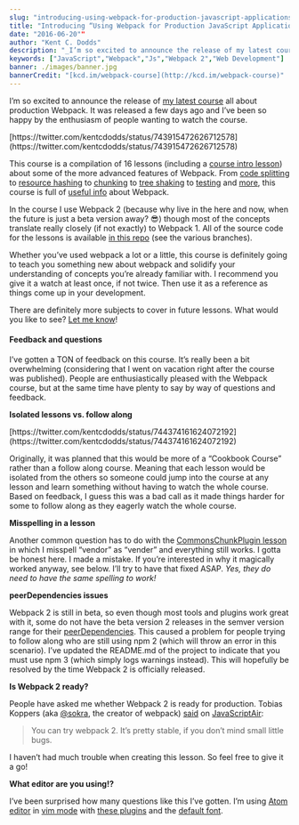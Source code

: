 ```yaml
---
slug: "introducing-using-webpack-for-production-javascript-applications-course-on-egghead-io""
title: "Introducing “Using Webpack for Production JavaScript Applications” course on Egghead.io""
date: "2016-06-20""
author: "Kent C. Dodds"
description: "_I’m so excited to announce the release of my latest course all about production Webpack. It was released a few days ago and I’ve been so…_"
keywords: ["JavaScript","Webpack","Js","Webpack 2","Web Development"]
banner: ./images/banner.jpg
bannerCredit: "[kcd.im/webpack-course](http://kcd.im/webpack-course)"
---
```


I’m so excited to announce the release of
[my latest course](http://kcd.im/webpack-course) all about production Webpack.
It was released a few days ago and I’ve been so happy by the enthusiasm of
people wanting to watch the course.

<figcaption>[https://twitter.com/kentcdodds/status/743915472626712578](https://twitter.com/kentcdodds/status/743915472626712578)</figcaption>

This course is a compilation of 16 lessons (including a
[course intro lesson](https://egghead.io/lessons/tools-intro-to-the-production-webpack-course?course=using-webpack-for-production-javascript-applications))
about some of the more advanced features of Webpack. From
[code splitting](https://egghead.io/lessons/tools-maintain-sane-file-sizes-with-webpack-code-splitting?course=using-webpack-for-production-javascript-applications)
to
[resource hashing](https://egghead.io/lessons/tools-hashing-with-webpack-for-long-term-caching?course=using-webpack-for-production-javascript-applications)
to
[chunking](https://egghead.io/lessons/tools-chunking-common-modules-from-multiple-apps-with-the-webpack-commonschunkplugin?course=using-webpack-for-production-javascript-applications)
to
[tree shaking](https://egghead.io/lessons/tools-tree-shaking-with-webpack-2?course=using-webpack-for-production-javascript-applications)
to
[testing](https://egghead.io/lessons/tools-use-karma-for-unit-testing-with-webpack?course=using-webpack-for-production-javascript-applications)
and [more](https://kcd.im/webpack-course), this course is full of
[useful info](https://egghead.io/lessons/tools-validate-your-webpack-config-with-webpack-validator?course=using-webpack-for-production-javascript-applications)
about Webpack.

In the course I use Webpack 2 (because why live in the here and now, when the
future is just a beta version away? 😎) though most of the concepts translate
really closely (if not exactly) to Webpack 1. All of the source code for the
lessons is available [in this repo](https://github.com/kentcdodds/es6-todomvc)
(see the various branches).

Whether you’ve used webpack a lot or a little, this course is definitely going
to teach you something new about webpack and solidify your understanding of
concepts you’re already familiar with. I recommend you give it a watch at least
once, if not twice. Then use it as a reference as things come up in your
development.

There are definitely more subjects to cover in future lessons. What would you
like to see? [Let me know](https://www.thenpoll.com/#/mm2idt)!

#### Feedback and questions

I’ve gotten a TON of feedback on this course. It’s really been a bit
overwhelming (considering that I went on vacation right after the course was
published). People are enthusiastically pleased with the Webpack course, but at
the same time have plenty to say by way of questions and feedback.

**Isolated lessons vs. follow along**

<figcaption>[https://twitter.com/kentcdodds/status/744374161624072192](https://twitter.com/kentcdodds/status/744374161624072192)</figcaption>

Originally, it was planned that this would be more of a “Cookbook Course” rather
than a follow along course. Meaning that each lesson would be isolated from the
others so someone could jump into the course at any lesson and learn something
without having to watch the whole course. Based on feedback, I guess this was a
bad call as it made things harder for some to follow along as they eagerly watch
the whole course.

**Misspelling in a lesson**

Another common question has to do with the
[CommonsChunkPlugin lesson](https://egghead.io/lessons/tools-grouping-vendor-files-with-the-webpack-commonschunkplugin)
in which I misspell “vendor” as “vender” and everything still works. I gotta be
honest here. I made a mistake. If you’re interested in why it magically worked
anyway, see below. I’ll try to have that fixed ASAP. _Yes, they do need to have
the same spelling to work!_

**peerDependencies issues**

Webpack 2 is still in beta, so even though most tools and plugins work great
with it, some do not have the beta version 2 releases in the semver version
range for their
[peerDependencies](https://nodejs.org/en/blog/npm/peer-dependencies/). This
caused a problem for people trying to follow along who are still using npm 2
(which will throw an error in this scenario). I’ve updated the README.md of the
project to indicate that you must use npm 3 (which simply logs warnings
instead). This will hopefully be resolved by the time Webpack 2 is officially
released.

**Is Webpack 2 ready?**

People have asked me whether Webpack 2 is ready for production. Tobias Koppers
(aka [@sokra](https://github.com/sokra), the creator of webpack)
[said](https://youtu.be/admLV6V2eDg?t=1h8m56s) on
[JavaScriptAir](https://javascriptair.com):

> You can try webpack 2. It’s pretty stable, if you don’t mind small little
> bugs.

I haven’t had much trouble when creating this lesson. So feel free to give it a
go!

**What editor are you using!?**

I’ve been surprised how many questions like this I’ve gotten. I’m using
[Atom editor](https://atom.io/) in
[vim mode](https://www.briefs.fm/3-minutes-with-kent/16) with
[these plugins](https://github.com/kentcdodds/ama/issues/113) and the
[default font](https://discuss.atom.io/t/what-is-the-default-font-in-atom/374).
